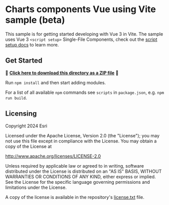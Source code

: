 # Charts components Vue using Vite sample (beta)

This sample is for getting started developing with Vue 3 in Vite. The sample uses Vue 3 `<script setup>` Single-File Components, check out the [script setup docs](https://v3.vuejs.org/api/sfc-script-setup.html#sfc-script-setup) to learn more.

## Get Started

📁 **[Click here to download this directory as a ZIP file](https://esri.github.io/jsapi-resources/zips/charts-components-sample-vue.zip)** 📁

Run `npm install` and then start adding modules.

For a list of all available `npm` commands see `scripts` in `package.json`, e.g. `npm run build`.

## Licensing
Copyright 2024 Esri

Licensed under the Apache License, Version 2.0 (the "License");
you may not use this file except in compliance with the License.
You may obtain a copy of the License at

   http://www.apache.org/licenses/LICENSE-2.0

Unless required by applicable law or agreed to in writing, software
distributed under the License is distributed on an "AS IS" BASIS,
WITHOUT WARRANTIES OR CONDITIONS OF ANY KIND, either express or implied.
See the License for the specific language governing permissions and
limitations under the License.

A copy of the license is available in the repository's [license.txt](https://github.com/Esri/jsapi-resources/blob/master/license.txt) file.
